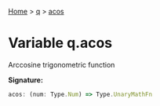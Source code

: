 [Home](../../../index.md) &gt; [q](../../q.md) &gt; [acos](./acos.md)

# Variable q.acos

Arccosine trigonometric function

<b>Signature:</b>

```typescript
acos: (num: Type.Num) => Type.UnaryMathFn
```
